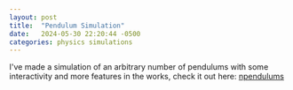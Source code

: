 ```yaml
---
layout: post
title:  "Pendulum Simulation"
date:   2024-05-30 22:20:44 -0500
categories: physics simulations
---
```

I've made a simulation of an arbitrary number of pendulums with some interactivity and more features in the works, check it out
here: [npendulums](https://www.jmarek.com/npendulums)
